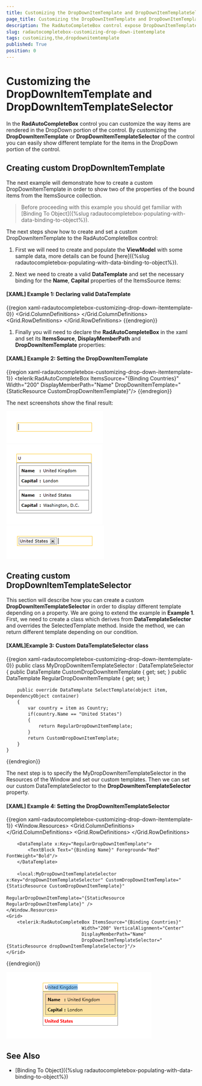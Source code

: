 ```yaml
---
title: Customizing the DropDownItemTemplate and DropDownItemTemplateSelector
page_title: Customizing the DropDownItemTemplate and DropDownItemTemplateSelector
description: The RadAutoCompleteBox control expose DropDownItemTemplate and DropDownItemTemplateSelector which can be used to customize the drop down item.
slug: radautocompletebox-customizing-drop-down-itemtemplate
tags: customizing,the,dropdownitemtemplate
published: True
position: 0
---
```


# Customizing the DropDownItemTemplate and DropDownItemTemplateSelector

In the __RadAutoCompleteBox__ control you can customize the way items are rendered in the DropDown portion of the control. By customizing the __DropDownItemTemplate__ or __DropDownItemTemplateSelector__ of the control you can easily show different template for the items in the DropDown portion of the control.

## Creating custom DropDownItemTemplate

The next example will demonstrate how to create a custom DropDownItemTemplate in order to show two of the properties of the bound items from the ItemsSource collection.

>Before proceeding with this example you should get familiar with [Binding To Object]({%slug radautocompletebox-populating-with-data-binding-to-object%}).

The next steps show how to create and set a custom DropDownItemTemplate to the RadAutoCompleteBox control:

1. First we will need to create and populate the __ViewModel__ with some sample data, more details can be found [here]({%slug radautocompletebox-populating-with-data-binding-to-object%}).

1. Next we need to create a valid __DataTemplate__ and set the necessary binding for the __Name__, __Capital__ properties of the ItemsSource items:

#### __[XAML] Example 1: Declaring valid DataTemplate__
{{region xaml-radautocompletebox-customizing-drop-down-itemtemplate-0}}
	<DataTemplate x:Key="CustomDropDownItemTemplate">
		<Border BorderBrush="Gray" BorderThickness="1" Margin="2">
			<Grid>
				<Grid.ColumnDefinitions>
					<ColumnDefinition Width="Auto"/>
					<ColumnDefinition Width="Auto"/>
					<ColumnDefinition Width="*"/>
				</Grid.ColumnDefinitions>
				<Grid.RowDefinitions>
					<RowDefinition/>
					<RowDefinition/>
					<RowDefinition/>
				</Grid.RowDefinitions>
				<TextBlock Grid.Column="0" Grid.Row="0"
							Margin="5"
							FontWeight="Bold"
							Text="Name" />
				<TextBlock Grid.Row="0" Grid.Column="1" Margin="0 5 0 0"
							Text=":"
							FontWeight="Bold"/>
				<TextBlock Grid.Column="2" Grid.Row="0" Margin="5"
							Text="{Binding Name}" />
				<Border BorderBrush="Gray" BorderThickness="0.5" Grid.Row="1" Grid.Column="0" Grid.ColumnSpan="3"/>
				<TextBlock Grid.Column="0" Grid.Row="2" Margin="5"
							FontWeight="Bold"
							Text="Capital" />
				<TextBlock Grid.Row="2" Grid.Column="1" Margin="0 5 0 0"
							Text=":"
							FontWeight="Bold"/>
				<TextBlock Grid.Column="2" Grid.Row="2" Margin="5"
							Text="{Binding Capital}" />
			</Grid>
		</Border>
	</DataTemplate>
{{endregion}}

1. Finally you will need to declare the __RadAutoCompleteBox__ in the xaml and set its __ItemsSource__, __DisplayMemberPath__ and __DropDownItemTemplate__ properties:

#### __[XAML] Example 2: Setting the DropDownItemTemplate__
{{region xaml-radautocompletebox-customizing-drop-down-itemtemplate-1}}
	<telerik:RadAutoCompleteBox ItemsSource="{Binding Countries}"
								Width="200"
								DisplayMemberPath="Name"
								DropDownItemTemplate="{StaticResource CustomDropDownItemTemplate}"/>
{{endregion}}

The next screenshots show the final result:

![radautocompletebox-customizing-drop-down-itemtemplate-1](images/radautocompletebox-customizing-drop-down-itemtemplate-1.png)
![radautocompletebox-customizing-drop-down-itemtemplate-2](images/radautocompletebox-customizing-drop-down-itemtemplate-2.png)
![radautocompletebox-customizing-drop-down-itemtemplate-3](images/radautocompletebox-customizing-drop-down-itemtemplate-3.png)

## Creating custom DropDownItemTemplateSelector

This section will describe how you can create a custom __DropDownItemTemplateSelector__ in order to display different template depending on a property. We are going to extend the example in __Example 1__. First, we need to create a class which derives from __DataTemplateSelector__ and overrides the SelectedTemplate method. Inside the method, we can return different template depending on our condition.

#### __[XAML]Example 3: Custom DataTemplateSelector class__
{{region xaml-radautocompletebox-customizing-drop-down-itemtemplate-0}}
	public class MyDropDownItemTemplateSelector : DataTemplateSelector
	{
		public DataTemplate CustomDropDownItemTemplate { get; set; }
		public DataTemplate RegularDropDownItemTemplate { get; set; }
		
		public override DataTemplate SelectTemplate(object item, DependencyObject container)
		{
			var country = item as Country;
			if(country.Name == "United States")
			{
				return RegularDropDownItemTemplate;
			}
			return CustomDropDownItemTemplate;
		}
	}
{{endregion}}

The next step is to specify the MyDropDownItemTemplateSelector in the Resources of the Window and set our custom templates. Then we can set our custom DataTemplateSelector to the __DropDownItemTemplateSelector__ property.

#### __[XAML] Example 4: Setting the DropDownItemTemplateSelector__
{{region xaml-radautocompletebox-customizing-drop-down-itemtemplate-1}}
	<Window.Resources>
        <DataTemplate x:Key="CustomDropDownItemTemplate">
            <Border BorderBrush="Gray" BorderThickness="1" Margin="2">
                <Grid>
                    <Grid.ColumnDefinitions>
                        <ColumnDefinition Width="Auto"/>
                        <ColumnDefinition Width="Auto"/>
                        <ColumnDefinition Width="*"/>
                    </Grid.ColumnDefinitions>
                    <Grid.RowDefinitions>
                        <RowDefinition/>
                        <RowDefinition/>
                        <RowDefinition/>
                    </Grid.RowDefinitions>
                    <TextBlock Grid.Column="0" Grid.Row="0" 
                            Margin="5" 
                            FontWeight="Bold" 
                            Text="Name" />
                    <TextBlock Grid.Row="0" Grid.Column="1" Margin="0 5 0 0" 
                            Text=":" 
                            FontWeight="Bold"/>
                    <TextBlock Grid.Column="2" Grid.Row="0" Margin="5" 
                            Text="{Binding Name}" />
                    <Border BorderBrush="Gray" BorderThickness="0.5" Grid.Row="1" Grid.Column="0" Grid.ColumnSpan="3"/>
                    <TextBlock Grid.Column="0" Grid.Row="2" Margin="5" 
                            FontWeight="Bold" 
                            Text="Capital" />
                    <TextBlock Grid.Row="2" Grid.Column="1" Margin="0 5 0 0" 
                            Text=":" 
                            FontWeight="Bold"/>
                    <TextBlock Grid.Column="2" Grid.Row="2" Margin="5" 
                            Text="{Binding Capital}" />
                </Grid>
            </Border>
        </DataTemplate>

        <DataTemplate x:Key="RegularDropDownItemTemplate">
            <TextBlock Text="{Binding Name}" Foreground="Red" FontWeight="Bold"/>
        </DataTemplate>
        
        <local:MyDropDownItemTemplateSelector x:Key="dropDownItemTemplateSelector" CustomDropDownItemTemplate="{StaticResource CustomDropDownItemTemplate}"
                                              RegularDropDownItemTemplate="{StaticResource RegularDropDownItemTemplate}" />
    </Window.Resources>
    <Grid>
        <telerik:RadAutoCompleteBox ItemsSource="{Binding Countries}" 
                                Width="200" VerticalAlignment="Center"
                                DisplayMemberPath="Name" 
                                DropDownItemTemplateSelector="{StaticResource dropDownItemTemplateSelector}"/>
    </Grid>
{{endregion}}

![radautocompletebox-customizing-drop-down-itemtemplate-1](images/radautocompletebox-customizing-drop-down-itemtemplate-selector.png)

## See Also

 * [Binding To Object]({%slug radautocompletebox-populating-with-data-binding-to-object%})

